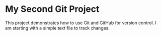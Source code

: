 # My Second Git Project
This project demonstrates how to use Git and GitHub for
version control.
I am starting with a simple text file to track changes.